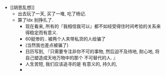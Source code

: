 - [[胡思乱想]]
	- 出去玩了一天, 买了一堆, 吃了杨记.
	- 算了ldx 别挣扎了.
		- 现在看来, 所有的『我相信我可以』都不如经受得住时间考验的关系来得稳定而有意义.
		- 60挺惨的.. 被两个人夹带私货的人给骗了
		- (当然我也差点被骗了)
		- 日历写到, 『只需要专注非你不可的事物, 然后迫不及待地, 耐心地, 将自己塑造成天地万物中的那个 不可替代的人. 』
		- 人生苦短, 我们应该追寻的是 有意义的, 持久的,
		-